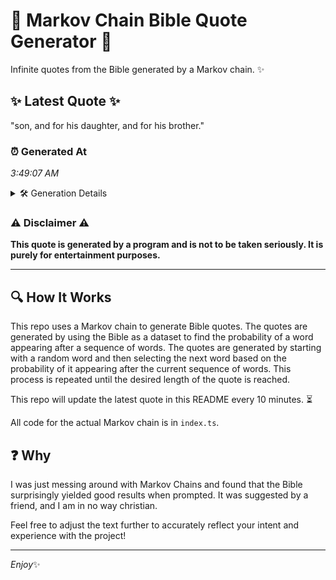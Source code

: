 # 📖 Markov Chain Bible Quote Generator 📖

Infinite quotes from the Bible generated by a Markov chain. ✨

## ✨ Latest Quote ✨
"son, and for his daughter, and for his brother."

### ⏰ Generated At
*3:49:07 AM*

<details>
    <summary>🛠️ Generation Details</summary>
    <p>
        <strong>🌱 Seed:</strong> son,<br>
        <strong>🔄 Iterations:</strong> 8<br>
        <strong>📜 Context History:</strong><br>[ son, ]: and<br>[ son,, and ]: for<br>[ son,, and, for ]: his<br>[ son,, and, for, his ]: daughter,<br>[ son,, and, for, his, daughter, ]: and<br>[ son,, and, for, his, daughter,, and ]: for<br>[ and, for, his, daughter,, and, for ]: his<br>[ for, his, daughter,, and, for, his ]: brother.<br>
    </p>
</details>

### ⚠️ Disclaimer ⚠️
**This quote is generated by a program and is not to be taken seriously. It is purely for entertainment purposes.**

---

## 🔍 How It Works

This repo uses a Markov chain to generate Bible quotes. The quotes are generated by using the Bible as a dataset to find the probability of a word appearing after a sequence of words. The quotes are generated by starting with a random word and then selecting the next word based on the probability of it appearing after the current sequence of words. This process is repeated until the desired length of the quote is reached.

This repo will update the latest quote in this README every 10 minutes. ⏳

All code for the actual Markov chain is in `index.ts`.

## ❓ Why

I was just messing around with Markov Chains and found that the Bible surprisingly yielded good results when prompted. 
It was suggested by a friend, and I am in no way christian.

Feel free to adjust the text further to accurately reflect your intent and experience with the project!

---

*Enjoy*✨
